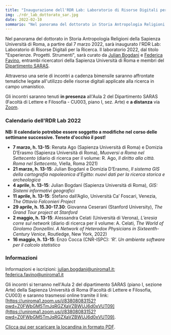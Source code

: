 ```yaml
---
title: "Inaugurazione dell'RDR Lab: Laboratorio di Risorse Digitali per la Ricerca"
img: ./rdr_lab_dottorato_sar.jpg
date: 2022-02-10
sommario: "Nel panorama del dottorato in Storia Antropologia Religioni della Sapienza Università di Roma, a partire dal 7 marzo 2022, sarà inaugurato l'RDR Lab: Laboratorio di Risorse Digitali per la Ricerca."
---
```


Nel panorama del dottorato in Storia Antropologia Religioni della Sapienza Università di Roma, a partire dal 7 marzo 2022, sarà inaugurato l'RDR Lab: Laboratorio di Risorse Digitali per la Ricerca. Il laboratorio 2022, dal titolo "Esperienze. Progetti. Strumenti", sarà curato da [Julian Bogdani](https://www.lettere.uniroma1.it/users/julian-bogdani) e [Federica Favino](https://www.lettere.uniroma1.it/users/federica-favino), entrambi ricercatori della Sapienza Università di Roma e membri del [Dipartimento SARAS](https://saras.uniroma1.it/).

Attraverso una serie di incontri a cadenza bimensile saranno affrontate tematiche legate all'utilizzo delle risorse digitali applicate alla ricerca in campo umanistico.

Gli incontri saranno tenuti **in presenza** all'Aula 2 del Dipartimento SARAS (Facoltà di Lettere e Filosofia - CU003, piano I, sez. Arte) e **a distanza** via [Zoom](https://uniroma1.zoom.us/j/83808083152?pwd=Z0FWbGM5TmJqRGZXaVZBWUJ6d0xVUT09).

### Calendario dell'RDR Lab 2022

**NB: Il calendario potrebbe essere soggetto a modifiche nel corso delle settimane successive. Tenete d'occhio il post!**

- **7 marzo, h. 13-15**: Renata Ago (Sapienza Università di Roma) e Domizia D’Erasmo (Sapienza Università di Roma), _Muoversi a Roma nel Settecento_ (diario di ricerca per il volume: R. Ago, _Il diritto alla città. Roma nel Settecento_, Viella, Roma 2021)
- **21 marzo, h. 13-15**: Julian Bogdani e Domizia D’Erasmo, _Il sistema GIS della cartografia napoleonica d’Egitto: nuovi dati per la ricerca storica e archeologica_
- **4 aprile, h. 13-15**: Julian Bogdani (Sapienza Università di Roma), _GIS: Sistemi informativi geografici_
- **11 aprile, h. 13-15**: Stefano dall’Aglio, Università Ca’ Foscari, Venezia, _The Ottavio Falconieri Project_
- **29 aprile, h. 15.30-17.30**: Giovanna Ceserani (Stanford University), _The Grand Tour project at Stanford_
- **2 maggio, h. 13-15**: Alessandra Celati (Università di Verona), _L’eresia corre sul network_ (diario di ricerca per il volume: A. Celati, _The World of Girolamo Donzellini. A Network of Heterodox Physicians in Sixteenth-Century Venice_, Routledge, New York, 2022)
- **16 maggio, h. 13-15**: Enzo Cocca (CNR-ISPC): _‘R’. Un ambiente software per il calcolo statistico_

### Informazioni

Informazioni e iscrizioni: [julian.bogdani@uniroma1.it](mailto:julian.bogdani@uniroma1.it); [federica.favino@uniroma1.it](mailto:federica.favino@uniroma1.it)

Gli incontri si terranno nell'Aula 2 del dipartimento SARAS (piano I, sezione Arte) della Sapienza Università di Roma (Facoltà di Lettere e Filosofia, CU003) e saranno trasmessi online tramite il link: [https://uniroma1.zoom.us/j/83808083152?pwd=Z0FWbGM5TmJqRGZXaVZBWUJ6d0xVUT09](https://uniroma1.zoom.us/j/83808083152?pwd=Z0FWbGM5TmJqRGZXaVZBWUJ6d0xVUT09).


[Clicca qui per scaricare la locandina in formato PDF](./RDR-Lab-Dottorato-SAR-Programma.pdf).
